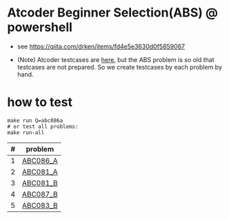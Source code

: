 # Atcoder Beginner Selection(ABS) @ powershell

+ see https://qiita.com/drken/items/fd4e5e3630d0f5859067

+ (Note) Atcoder testcases are [here](https://www.dropbox.com/sh/nx3tnilzqz7df8a/AAAYlTq2tiEHl5hsESw6-yfLa?dl=0), but the ABS problem is so old that testcases are not prepared. So we create testcases by each problem by hand.

# how to test

```
make run Q=abc086a
# or test all problems:
make run-all
```


|#|problem|
|---|---|
|1|[ABC086_A](https://atcoder.jp/contests/abc086/tasks/abc086_a)|
|2|[ABC081_A](https://atcoder.jp/contests/abs/tasks/abc081_a)|
|3|[ABC081_B](https://atcoder.jp/contests/abc081/tasks/abc081_b)|
|4|[ABC087_B](https://atcoder.jp/contests/abc087/tasks/abc087_b)|
|5|[ABC083_B](https://atcoder.jp/contests/abc083/tasks/abc083_b)|
